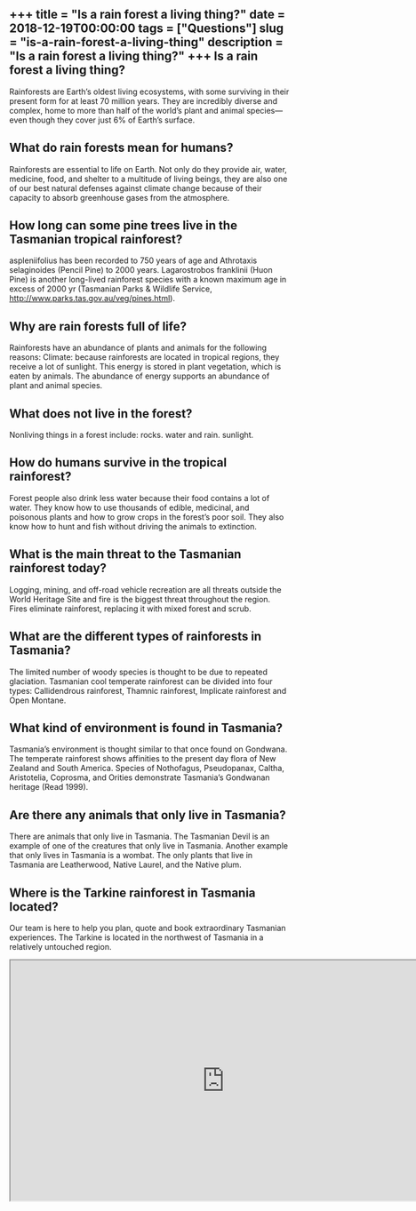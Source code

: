 +++
title = "Is a rain forest a living thing?"
date = 2018-12-19T00:00:00
tags = ["Questions"]
slug = "is-a-rain-forest-a-living-thing"
description = "Is a rain forest a living thing?"
+++
Is a rain forest a living thing?
--------------------------------

Rainforests are Earth’s oldest living ecosystems, with some surviving in their present form for at least 70 million years. They are incredibly diverse and complex, home to more than half of the world’s plant and animal species—even though they cover just 6% of Earth’s surface.

What do rain forests mean for humans?
-------------------------------------

Rainforests are essential to life on Earth. Not only do they provide air, water, medicine, food, and shelter to a multitude of living beings, they are also one of our best natural defenses against climate change because of their capacity to absorb greenhouse gases from the atmosphere.

How long can some pine trees live in the Tasmanian tropical rainforest?
-----------------------------------------------------------------------

aspleniifolius has been recorded to 750 years of age and Athrotaxis selaginoides (Pencil Pine) to 2000 years. Lagarostrobos franklinii (Huon Pine) is another long-lived rainforest species with a known maximum age in excess of 2000 yr (Tasmanian Parks &amp; Wildlife Service, http://www.parks.tas.gov.au/veg/pines.html).

Why are rain forests full of life?
----------------------------------

Rainforests have an abundance of plants and animals for the following reasons: Climate: because rainforests are located in tropical regions, they receive a lot of sunlight. This energy is stored in plant vegetation, which is eaten by animals. The abundance of energy supports an abundance of plant and animal species.

What does not live in the forest?
---------------------------------

Nonliving things in a forest include: rocks. water and rain. sunlight.

How do humans survive in the tropical rainforest?
-------------------------------------------------

Forest people also drink less water because their food contains a lot of water. They know how to use thousands of edible, medicinal, and poisonous plants and how to grow crops in the forest’s poor soil. They also know how to hunt and fish without driving the animals to extinction.

What is the main threat to the Tasmanian rainforest today?
----------------------------------------------------------

Logging, mining, and off-road vehicle recreation are all threats outside the World Heritage Site and fire is the biggest threat throughout the region. Fires eliminate rainforest, replacing it with mixed forest and scrub.

What are the different types of rainforests in Tasmania?
--------------------------------------------------------

The limited number of woody species is thought to be due to repeated glaciation. Tasmanian cool temperate rainforest can be divided into four types: Callidendrous rainforest, Thamnic rainforest, Implicate rainforest and Open Montane.

What kind of environment is found in Tasmania?
----------------------------------------------

Tasmania’s environment is thought similar to that once found on Gondwana. The temperate rainforest shows affinities to the present day flora of New Zealand and South America. Species of Nothofagus, Pseudopanax, Caltha, Aristotelia, Coprosma, and Orities demonstrate Tasmania’s Gondwanan heritage (Read 1999).

Are there any animals that only live in Tasmania?
-------------------------------------------------

There are animals that only live in Tasmania. The Tasmanian Devil is an example of one of the creatures that only live in Tasmania. Another example that only lives in Tasmania is a wombat. The only plants that live in Tasmania are Leatherwood, Native Laurel, and the Native plum.

Where is the Tarkine rainforest in Tasmania located?
----------------------------------------------------

Our team is here to help you plan, quote and book extraordinary Tasmanian experiences. The Tarkine is located in the northwest of Tasmania in a relatively untouched region.

<iframe allow="accelerometer; autoplay; clipboard-write; encrypted-media; gyroscope; picture-in-picture" allowfullscreen="" class="__youtube_prefs__  epyt-is-override  no-lazyload" data-no-lazy="1" data-origheight="433" data-origwidth="770" data-skipgform_ajax_framebjll="" height="433" id="_ytid_21464" loading="lazy" src="https://www.youtube.com/embed/Srr3EDoHtqw?enablejsapi=1&autoplay=0&cc_load_policy=0&cc_lang_pref=&iv_load_policy=1&loop=0&modestbranding=0&rel=1&fs=1&playsinline=0&autohide=2&theme=dark&color=red&controls=1&" title="YouTube player" width="770"></iframe>